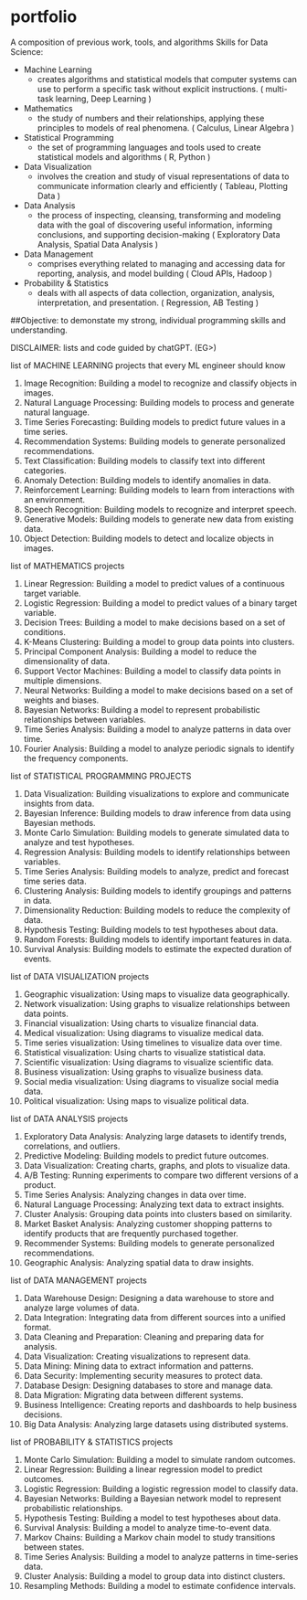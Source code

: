 # portfolio
A composition of previous work, tools, and algorithms 
Skills for Data Science:
   -   Machine Learning
          - creates algorithms and statistical models that computer systems can use to perform a specific task without explicit instructions. ( multi-task learning, Deep Learning ) 
   -   Mathematics
          - the study of numbers and their relationships, applying these principles to models of real phenomena. ( Calculus, Linear Algebra )
   -   Statistical Programming
          - the set of programming languages and tools used to create statistical models and algorithms ( R, Python )
   -   Data Visualization
          - involves the creation and study of visual representations of data to communicate information clearly and efficiently ( Tableau, Plotting Data )
   -   Data Analysis
          - the process of inspecting, cleansing, transforming and modeling data with the goal of discovering useful information, informing conclusions, and supporting decision-making ( Exploratory Data Analysis, Spatial Data Analysis )
   -   Data Management
          - comprises everything related to managing and accessing data for reporting, analysis, and model building ( Cloud APIs, Hadoop )
   -   Probability & Statistics
          - deals with all aspects of data collection, organization, analysis, interpretation, and presentation. ( Regression, AB Testing )

##Objective: 
to demonstate my strong, individual programming skills and understanding.


DISCLAIMER: lists and code guided by chatGPT.
(EG>)


list of MACHINE LEARNING projects that every ML engineer should know

1. Image Recognition: Building a model to recognize and classify objects in images.
2. Natural Language Processing: Building models to process and generate natural language.
3. Time Series Forecasting: Building models to predict future values in a time series.
4. Recommendation Systems: Building models to generate personalized recommendations.
5. Text Classification: Building models to classify text into different categories.
6. Anomaly Detection: Building models to identify anomalies in data.
7. Reinforcement Learning: Building models to learn from interactions with an environment.
8. Speech Recognition: Building models to recognize and interpret speech.
9. Generative Models: Building models to generate new data from existing data.
10. Object Detection: Building models to detect and localize objects in images.


list of MATHEMATICS projects

1. Linear Regression: Building a model to predict values of a continuous target variable.
2. Logistic Regression: Building a model to predict values of a binary target variable.
3. Decision Trees: Building a model to make decisions based on a set of conditions.
4. K-Means Clustering: Building a model to group data points into clusters.
5. Principal Component Analysis: Building a model to reduce the dimensionality of data.
6. Support Vector Machines: Building a model to classify data points in multiple dimensions.
7. Neural Networks: Building a model to make decisions based on a set of weights and biases.
8. Bayesian Networks: Building a model to represent probabilistic relationships between variables.
9. Time Series Analysis: Building a model to analyze patterns in data over time.
10. Fourier Analysis: Building a model to analyze periodic signals to identify the frequency components.


list of STATISTICAL PROGRAMMING PROJECTS

1. Data Visualization: Building visualizations to explore and communicate insights from data.
2. Bayesian Inference: Building models to draw inference from data using Bayesian methods.
3. Monte Carlo Simulation: Building models to generate simulated data to analyze and test hypotheses.
4. Regression Analysis: Building models to identify relationships between variables.
5. Time Series Analysis: Building models to analyze, predict and forecast time series data.
6. Clustering Analysis: Building models to identify groupings and patterns in data.
7. Dimensionality Reduction: Building models to reduce the complexity of data.
8. Hypothesis Testing: Building models to test hypotheses about data.
9. Random Forests: Building models to identify important features in data.
10. Survival Analysis: Building models to estimate the expected duration of events.


list of DATA VISUALIZATION projects

1. Geographic visualization: Using maps to visualize data geographically.
2. Network visualization: Using graphs to visualize relationships between data points.
3. Financial visualization: Using charts to visualize financial data.
4. Medical visualization: Using diagrams to visualize medical data.
5. Time series visualization: Using timelines to visualize data over time.
6. Statistical visualization: Using charts to visualize statistical data.
7. Scientific visualization: Using diagrams to visualize scientific data.
8. Business visualization: Using graphs to visualize business data.
9. Social media visualization: Using diagrams to visualize social media data.
10. Political visualization: Using maps to visualize political data.


list of DATA ANALYSIS projects

1. Exploratory Data Analysis: Analyzing large datasets to identify trends, correlations, and outliers.
2. Predictive Modeling: Building models to predict future outcomes.
3. Data Visualization: Creating charts, graphs, and plots to visualize data.
4. A/B Testing: Running experiments to compare two different versions of a product.
5. Time Series Analysis: Analyzing changes in data over time.
6. Natural Language Processing: Analyzing text data to extract insights.
7. Cluster Analysis: Grouping data points into clusters based on similarity.
8. Market Basket Analysis: Analyzing customer shopping patterns to identify products that are frequently purchased together.
9. Recommender Systems: Building models to generate personalized recommendations.
10. Geographic Analysis: Analyzing spatial data to draw insights.


list of DATA MANAGEMENT projects

1. Data Warehouse Design: Designing a data warehouse to store and analyze large volumes of data.
2. Data Integration: Integrating data from different sources into a unified format.
3. Data Cleaning and Preparation: Cleaning and preparing data for analysis.
4. Data Visualization: Creating visualizations to represent data.
5. Data Mining: Mining data to extract information and patterns.
6. Data Security: Implementing security measures to protect data.
7. Database Design: Designing databases to store and manage data.
8. Data Migration: Migrating data between different systems.
9. Business Intelligence: Creating reports and dashboards to help business decisions.
10. Big Data Analysis: Analyzing large datasets using distributed systems.


list of PROBABILITY & STATISTICS projects

1. Monte Carlo Simulation: Building a model to simulate random outcomes.
2. Linear Regression: Building a linear regression model to predict outcomes.
3. Logistic Regression: Building a logistic regression model to classify data.
4. Bayesian Networks: Building a Bayesian network model to represent probabilistic relationships.
5. Hypothesis Testing: Building a model to test hypotheses about data.
6. Survival Analysis: Building a model to analyze time-to-event data.
7. Markov Chains: Building a Markov chain model to study transitions between states.
8. Time Series Analysis: Building a model to analyze patterns in time-series data.
9. Cluster Analysis: Building a model to group data into distinct clusters.
10. Resampling Methods: Building a model to estimate confidence intervals.
